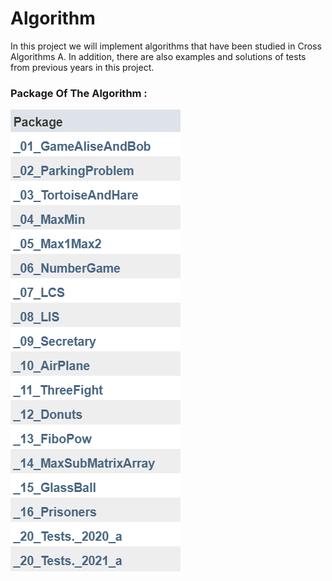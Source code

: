 # Algorithm

In this project we will implement algorithms that have been studied in Cross Algorithms A. 
In addition, there are also examples and solutions of tests from previous years in this project.

<h3>Package Of The Algorithm : </h3>

<tr><td>

<p align="left"><img src=src/images/Capture.PNG/></p>

</td>

